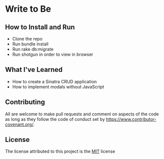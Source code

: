 # Write to Be

## How to Install and Run
- Clone the repo
- Run bundle install
- Run rake db:migrate
- Run shotgun in order to view in browser

## What I've Learned
- How to create a Sinatra CRUD application
- How to implement modals without JavaScript

## Contributing

All are welcome to make pull requests and comment on aspects of the code as long as they follow the code of conduct set by https://www.contributor-covenant.org/.

## License

The license attributed to this project is the [MIT](https://opensource.org/licenses/MIT) license
